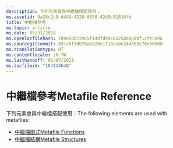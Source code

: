 ```yaml
---
description: 下列元素會與中繼檔搭配使用：
ms.assetid: 9a28c2c9-d449-4228-8030-42d0c51816fb
title: 中繼檔參考
ms.topic: article
ms.date: 05/31/2018
ms.openlocfilehash: 789e0bb729c5f14dfd9ac83258a0c8bf1cfeca96
ms.sourcegitcommit: 831e8f3db78ab820e1710cede244553c70e50500
ms.translationtype: HT
ms.contentlocale: zh-TW
ms.lasthandoff: 01/07/2021
ms.locfileid: "104114648"
---
```

# <a name="metafile-reference"></a><span data-ttu-id="65835-103">中繼檔參考</span><span class="sxs-lookup"><span data-stu-id="65835-103">Metafile Reference</span></span>

<span data-ttu-id="65835-104">下列元素會與中繼檔搭配使用：</span><span class="sxs-lookup"><span data-stu-id="65835-104">The following elements are used with metafiles:</span></span>

-   [<span data-ttu-id="65835-105">中繼檔函式</span><span class="sxs-lookup"><span data-stu-id="65835-105">Metafile Functions</span></span>](metafile-functions.md)
-   [<span data-ttu-id="65835-106">中繼檔結構</span><span class="sxs-lookup"><span data-stu-id="65835-106">Metafile Structures</span></span>](metafile-structures.md)

 

 



